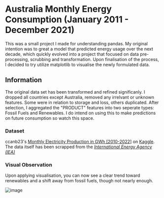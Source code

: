 # Australia Monthly Energy Consumption (January 2011 - December 2021)
This was a small project I made for understanding pandas.
My original intention was to great a model that predicted energy usage over the next decade, which quickly evolved into a project that focused on data pre-processing, scrubbing and transformation.
Upon finalisation of the process, I decided to try utilize matplotlib to visualise the newly formulated data.

## Information
The original data set has been transformed and refined significanly. I dropped all countries except Australia, removed any irrelvant or unknown features. Some were in relation to storage and loss, others duplicated.
After selection, I aggregated the "PRODUCT" features into two seperate types: Fossil Fuels and Renewables.
I do intend on using this to make predictions on future consumption so watch this space.

### Dataset
ccanb23's [Monthly Electricity Production in GWh [2010-2022]](https://www.kaggle.com/datasets/ccanb23/iea-monthly-electricity-statistics) on [Kaggle](https://www.kaggle.com/).
The data itself has been scrapped from the [_International Energy Agency (IEA)_](iea.org/data-and-statistics/data-tools/monthly-electricity-statistics)

### Visual Observation
Upon applying visualisation, you can now see a clear trend toward renewables and a shift away from fossil fuels, though not nearly enough.

![image](https://github.com/oivalian/Australia-Energy-Consumption-January-2011---December-2021-/assets/109859213/84b9e35c-2957-49cc-a53e-c6f288e49ee5)
